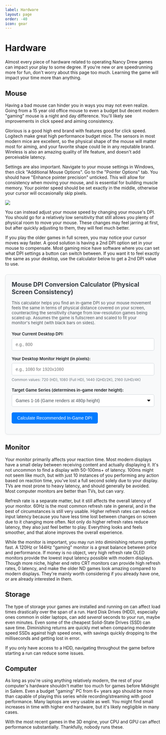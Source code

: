 ```yaml
---
label: Hardware
layout: page
order: -40
icon: gear
---
```


# Hardware

Almost every piece of hardware related to operating Nancy Drew games can impact your play to some degree. If you're new or are speedrunning more for fun, don't worry about this page too much. Learning the game will impact your time more than anything.

## Mouse

Having a bad mouse can hinder you in ways you may not even realize. Going from a 15 year old office mouse to even a budget but decent modern "gaming" mouse is a night and day difference. You'll likely see improvements in click speed and aiming consistency.

Glorious is a good high end brand with features good for click speed. Logitech make great high performance budget mice. The sensors in most modern mice are excellent, so the physical shape of the mouse will matter most for aiming, and your favorite shape could lie in any reputable brand. Wireless is also an amazing quality of life feature, and doesn't add perceivable latency.

Settings are also important. Navigate to your mouse settings in Windows, then click "Additional Mouse Options". Go to the "Pointer Options" tab. You should have "Enhance pointer precision" unticked. This will allow for consistency when moving your mouse, and is essential for building muscle memory. Your pointer speed should be set exactly in the middle, otherwise your cursor will occasionally skip pixels. 

![](/images/hardware/mouseproperties.avif)

You can instead adjust your mouse speed by changing your mouse's DPI. You should go for a relatively low sensitivity that still allows you plenty of physical room to move your mouse. These changes may feel jarring at first, but after quickly adjusting to them, they will feel much better.

If you play the older games in full screen, you may notice your cursor moves way faster. A good solution is having a 2nd DPI option set in your mouse to compensate. Most gaming mice have software where you can set what DPI settings a button can switch between. If you want it to feel exactly the same as your desktop, use the calculator below to get a 2nd DPI value to use.

<style>
    .dpi-calculator-container {
        /* Retype variables with more robust fallbacks */
        background-color: var(--color-background-offset, #f8f9fa); /* Light gray fallback for light mode */
        border: 1px solid var(--color-border, #dee2e6); /* Gray border fallback */
        color: var(--color-text, #212529); /* Default text color fallback (dark) */
        padding: 20px;
        border-radius: 8px;
        margin-top: 25px;
        margin-bottom: 25px;
        box-shadow: 0 2px 4px rgba(0,0,0,0.05);
    }

    .dpi-calculator-container h3 {
        margin-top: 0;
        margin-bottom: 15px;
        color: var(--color-heading, #343a40); /* Darker gray for heading fallback */
        font-size: 1.4em;
    }
    
    .dpi-calculator-container p.description {
        margin-bottom: 20px;
        font-size: 0.95em;
        color: var(--color-text-light, #495057); /* Slightly lighter text for description */
    }

    .dpi-calculator-input-group {
        margin-bottom: 18px;
    }

    .dpi-calculator-input-group label {
        display: block;
        margin-bottom: 6px;
        font-weight: 600;
        color: var(--color-text, #212529); /* Default text color for labels */
        font-size: 0.95em;
    }

    .dpi-calculator-container input[type="number"],
    .dpi-calculator-container select {
        width: 100%;
        padding: 10px 12px;
        border: 1px solid var(--color-input-border, #ced4da); /* Input border fallback */
        border-radius: 5px;
        box-sizing: border-box;
        font-size: 1em;
        background-color: var(--color-input-background, #ffffff); /* White background for inputs */
        color: var(--color-input-text, #495057); /* Text color for inputs */
        min-height: 40px; /* Ensure select is tall enough */
    }
    
    /* Specific styling for select to try and improve readability */
    .dpi-calculator-container select {
        appearance: none; /* Remove default OS styling to have more control */
        -webkit-appearance: none;
        -moz-appearance: none;
        background-image: url('data:image/svg+xml;charset=US-ASCII,%3Csvg%20xmlns%3D%22http%3A%2F%2Fwww.w3.org%2F2000%2Fsvg%22%20width%3D%22292.4%22%20height%3D%22292.4%22%3E%3Cpath%20fill%3D%22%23007 категории%22%20d%3D%22M287%2069.4a17.6%2017.6%200%200%200-13-5.4H18.4c-5%200-9.3%201.8-12.9%205.4A17.6%2017.6%200%200%200%200%2082.2c0%205%201.8%209.3%205.4%2012.9l128%20127.9c3.6%203.6%207.8%205.4%2012.8%205.4s9.2-1.8%2012.8-5.4L287%2095c3.5-3.5%205.4-7.8%205.4-12.8%200-5-1.9-9.2-5.5-12.8z%22%2F%3E%3C%2Fsvg%3E');
        background-repeat: no-repeat;
        background-position: right 12px center;
        background-size: 10px;
        padding-right: 30px; /* Make space for the custom arrow */
    }


    .dpi-calculator-container input[type="number"]:focus,
    .dpi-calculator-container select:focus {
        border-color: var(--color-primary, #007bff); /* Primary color for focus border */
        outline: none;
        box-shadow: 0 0 0 0.15rem var(--color-primary-shadow, rgba(0,123,255,.25)); /* Focus shadow */
    }

    .dpi-calculator-input-group small {
        display: block;
        margin-top: 6px;
        color: var(--color-text-lighter, #6c757d); /* Lighter text for small hints */
        font-size: 0.85em;
    }

    .dpi-calculator-container button {
        background-color: var(--color-primary, #007bff); /* Primary button color */
        color: var(--color-primary-text, white); /* Text on primary button */
        padding: 10px 18px;
        border: none;
        border-radius: 5px;
        cursor: pointer;
        font-size: 1em;
        font-weight: 500;
        transition: background-color 0.2s ease-in-out, box-shadow 0.2s ease-in-out;
        display: inline-block;
        text-align: center;
    }

    .dpi-calculator-container button:hover {
        background-color: var(--color-primary-hover, #0056b3); /* Darker primary on hover */
        box-shadow: 0 2px 5px rgba(0,0,0,0.1);
    }

    .dpi-calculator-result {
        margin-top: 20px;
        padding: 15px;
        background-color: var(--color-success-background, #d1e7dd); /* Success background */
        border: 1px solid var(--color-success-border, #badbcc);   /* Success border */
        border-left: 5px solid var(--color-success, #198754);      /* Success left accent */
        color: var(--color-success-text, #0a3622);                /* Success text */
        border-radius: 5px;
    }

    .dpi-calculator-result h4 {
        margin-top: 0;
        margin-bottom: 8px;
        font-size: 1.1em;
        color: var(--color-success-heading, #0a3622); /* Darker success text for heading */
    }

    .dpi-calculator-result strong {
        font-size: 1.8em;
        color: var(--color-success, #198754); /* Make the number stand out with success color */
    }
    
    .dpi-calculator-result small {
        display: block;
        margin-top: 8px;
        font-size: 0.9em;
    }

    .dpi-calculator-error {
        margin-top: 15px;
        padding: 12px;
        background-color: var(--color-danger-background, #f8d7da); /* Danger background */
        border: 1px solid var(--color-danger-border, #f5c2c7);    /* Danger border */
        border-left: 5px solid var(--color-danger, #dc3545);       /* Danger left accent */
        color: var(--color-danger-text, #58151c);                 /* Danger text */
        border-radius: 5px;
        font-size: 0.95em;
    }
</style>

<div class="dpi-calculator-container">
    <h3>Mouse DPI Conversion Calculator (Physical Screen Consistency)</h3>
    <p class="description">
        This calculator helps you find an in-game DPI so your mouse movement feels the same in terms of physical distance covered on your screen,
        counteracting the sensitivity change from low-resolution games being scaled up. Assumes the game is fullscreen and scaled to fit your monitor's height (with black bars on sides).
    </p>

<div class="dpi-calculator-input-group">
    <label for="ndCurrentDpiV2">Your Current Desktop DPI:</label>
    <input type="number" id="ndCurrentDpiV2" name="ndCurrentDpiV2" placeholder="e.g., 800" min="50" step="50">
</div>

<div class="dpi-calculator-input-group">
    <label for="ndMonitorVertRes">Your Desktop Monitor Height (in pixels):</label>
    <input type="number" id="ndMonitorVertRes" name="ndMonitorVertRes" placeholder="e.g., 1080 for 1920x1080">
    <small>Common values: 720 (HD), 1080 (Full HD), 1440 (QHD/2K), 2160 (UHD/4K)</small>
</div>

<div class="dpi-calculator-input-group">
    <label for="ndGameSeriesV2">Target Game Series (determines in-game render height):</label>
    <select id="ndGameSeriesV2" name="ndGameSeriesV2">
        <option value="480">Games 1-16 (Game renders at 480p height)</option>
        <option value="600">Games 17-24 (Game renders at 600p height)</option>
    </select>
</div>

<button id="ndCalculateDpiBtnV2">Calculate Recommended In-Game DPI</button>

<div id="ndDpiResultV2" class="dpi-calculator-result" style="display:none;">
    <h4>Recommended In-Game DPI:</h4>
    <p><strong id="ndCalculatedDpiValueV2"></strong></p>
    <small>Set your mouse to the closest DPI value your mouse software allows.</small>
</div>
<div id="ndDpiErrorV2" class="dpi-calculator-error" style="display:none;"></div>
</div>

<script>
    document.addEventListener('DOMContentLoaded', function() {
        console.log("DPI Calculator: DOMContentLoaded event fired. Script starting.");

        const currentDpiEl = document.getElementById('ndCurrentDpiV2');
        const monitorVertResEl = document.getElementById('ndMonitorVertRes');
        const gameSeriesEl = document.getElementById('ndGameSeriesV2');
        const calculateBtn = document.getElementById('ndCalculateDpiBtnV2');
        const resultDiv = document.getElementById('ndDpiResultV2');
        const calculatedDpiValueEl = document.getElementById('ndCalculatedDpiValueV2');
        const errorDiv = document.getElementById('ndDpiErrorV2');

        // Check if all elements were found
        if (!currentDpiEl) console.error("DPI Calculator: Element with ID 'ndCurrentDpiV2' not found!");
        if (!monitorVertResEl) console.error("DPI Calculator: Element with ID 'ndMonitorVertRes' not found!");
        if (!gameSeriesEl) console.error("DPI Calculator: Element with ID 'ndGameSeriesV2' not found!");
        if (!calculateBtn) console.error("DPI Calculator: Element with ID 'ndCalculateDpiBtnV2' not found!");
        if (!resultDiv) console.error("DPI Calculator: Element with ID 'ndDpiResultV2' not found!");
        if (!calculatedDpiValueEl) console.error("DPI Calculator: Element with ID 'ndCalculatedDpiValueV2' not found!");
        if (!errorDiv) console.error("DPI Calculator: Element with ID 'ndDpiErrorV2' not found!");

        function clearOutput() {
            console.log("DPI Calculator: clearOutput called.");
            if (resultDiv) resultDiv.style.display = 'none';
            if (errorDiv) {
                errorDiv.style.display = 'none';
                errorDiv.textContent = '';
            }
        }
        
        function showError(message) {
            console.log("DPI Calculator: showError called with message:", message);
            clearOutput();
            if (errorDiv) {
                errorDiv.textContent = message;
                errorDiv.style.display = 'block';
            } else {
                console.error("DPI Calculator: errorDiv not found, cannot show error message.");
            }
        }

        if (calculateBtn) {
            console.log("DPI Calculator: 'Calculate' button found. Attaching event listener.");
            calculateBtn.addEventListener('click', function() {
                console.log("DPI Calculator: 'Calculate' button clicked.");
                clearOutput();

                // Ensure elements are still valid before accessing .value
                if (!currentDpiEl || !monitorVertResEl || !gameSeriesEl) {
                    showError("A required input element is missing. Please refresh the page.");
                    return;
                }

                const currentDpi = parseFloat(currentDpiEl.value);
                const monitorHeight = parseFloat(monitorVertResEl.value);
                const gameRenderHeight = parseFloat(gameSeriesEl.value);

                console.log("DPI Calculator: Inputs - DPI:", currentDpi, "Monitor Height:", monitorHeight, "Game Height:", gameRenderHeight);

                // Input validation
                if (isNaN(currentDpi) || currentDpi <= 0 || currentDpi > 50000) {
                    showError('Please enter a valid current DPI (e.g., 50-50000).');
                    return;
                }
                if (isNaN(monitorHeight) || monitorHeight < gameRenderHeight || monitorHeight > 10000) {
                    showError(`Please enter a valid monitor vertical resolution (e.g., at least ${gameRenderHeight} for the selected game, up to 10000).`);
                    return;
                }
                if (isNaN(gameRenderHeight) || gameRenderHeight <= 0) {
                    showError('Invalid game selection.'); // Should not happen with select
                    return;
                }

                const scalingFactor = monitorHeight / gameRenderHeight;
                console.log("DPI Calculator: Scaling Factor:", scalingFactor);

                if (scalingFactor <= 0 || !isFinite(scalingFactor)) {
                    showError('Could not calculate scaling factor. Ensure monitor height is greater than zero and game height is valid.');
                    return;
                }

                const newDpi = currentDpi / scalingFactor;
                console.log("DPI Calculator: Calculated New DPI:", newDpi);

                if (isNaN(newDpi) || newDpi <= 0 || !isFinite(newDpi)) {
                    showError('Could not calculate DPI. Please check your inputs.');
                    return;
                }
                
                if (calculatedDpiValueEl && resultDiv) {
                    calculatedDpiValueEl.textContent = Math.round(newDpi);
                    resultDiv.style.display = 'block';
                    console.log("DPI Calculator: Result displayed.");
                } else {
                    console.error("DPI Calculator: Result display elements not found.");
                }
            });
        } else {
            console.error("DPI Calculator: 'Calculate' button (ndCalculateDpiBtnV2) was not found. Event listener NOT attached.");
        }

        // Optional: Clear results if inputs change
        if (currentDpiEl && monitorVertResEl && gameSeriesEl) {
            [currentDpiEl, monitorVertResEl, gameSeriesEl].forEach(el => {
                el.addEventListener('input', clearOutput);
            });
        }
    });
</script>

## Monitor

Your monitor primarily affects your reaction time. Most modern displays have a small delay between receiving content and actually displaying it. It's not uncommon to find a display with 50-100ms+ of latency. 100ms might not seem like much, but with just 10 instances of you performing any action based on reaction time, you've lost a full second solely due to your display. TVs are most prone to heavy latency, and should generally be avoided. Most computer monitors are better than TVs, but can vary.

Refresh rate is a separate matter, but it still affects the overall latency of your monitor. 60Hz is the most common refresh rate in general, and in the best of circumstances is still very usable. Higher refresh rates can reduce input latency because you have less time lost between changes on screen due to it changing more often. Not only do higher refresh rates reduce latency, they also just feel better to play. Everything looks and feels smoother, and that alone improves the overall experience.

While the monitor is important, you may run into diminishing returns pretty fast. A 120Hz or 144Hz "gaming" monitor is a great balance between price and performance. If money is no object, very high refresh rate OLED monitors provide the lowest input latency possible with modern displays. Though more niche, higher end retro CRT monitors can provide high refresh rates, 0 latency, and make the older ND games look amazing compared to modern displays. They're mainly worth considering if you already have one, or are already interested in them.

## Storage

The type of storage your games are installed and running on can affect load times drastically over the span of a run. Hard Disk Drives (HDD), especially ones common in older laptops, can add *several* seconds to your run, maybe even minutes. Even some of the cheapest Solid-State Drives (SSD) can save time. Diminishing returns are quickly met when comparing moderate speed SSDs against high speed ones, with savings quickly dropping to the milliseconds and getting lost in error. 

If you only have access to a HDD, navigating throughout the game before starting a run can reduce some issues.

## Computer

As long as you're using anything relatively modern, the rest of your computer's hardware shouldn't matter too much for games before Midnight in Salem. Even a budget "gaming" PC from 6+ years ago should be more than capable of playing this series while recording/streaming with good performance. Many laptops are very usable as well. You might find small increases in time with higher end hardware, but it's likely negligible in many cases.

With the most recent games in the 3D engine, your CPU and GPU can affect performance substantially. Thankfully, nobody runs these.
